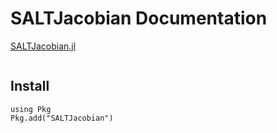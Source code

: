 # SALTJacobian Documentation

[SALTJacobian.jl](https://github.com/OmegaLambda1998/SALTJacobian.jl)

```@contents
```

## Install
```
using Pkg
Pkg.add("SALTJacobian")
```
